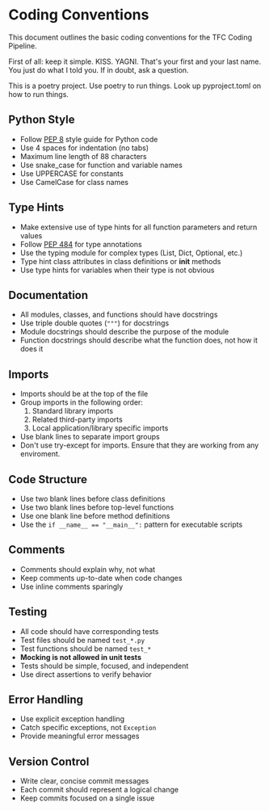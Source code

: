 # Coding Conventions

This document outlines the basic coding conventions for the TFC Coding Pipeline.

First of all: keep it simple. KISS. YAGNI. That's your first and your last name.
You just do what I told you. If in doubt, ask a question.

This is a poetry project. Use poetry to run things. Look up pyproject.toml on how to run things.

## Python Style

- Follow [PEP 8](https://www.python.org/dev/peps/pep-0008/) style guide for Python code
- Use 4 spaces for indentation (no tabs)
- Maximum line length of 88 characters
- Use snake_case for function and variable names
- Use UPPERCASE for constants
- Use CamelCase for class names

## Type Hints

- Make extensive use of type hints for all function parameters and return values
- Follow [PEP 484](https://www.python.org/dev/peps/pep-0484/) for type annotations
- Use the typing module for complex types (List, Dict, Optional, etc.)
- Type hint class attributes in class definitions or __init__ methods
- Use type hints for variables when their type is not obvious

## Documentation

- All modules, classes, and functions should have docstrings
- Use triple double quotes (`"""`) for docstrings
- Module docstrings should describe the purpose of the module
- Function docstrings should describe what the function does, not how it does it

## Imports

- Imports should be at the top of the file
- Group imports in the following order:
    1. Standard library imports
    2. Related third-party imports
    3. Local application/library specific imports
- Use blank lines to separate import groups
- Don't use try-except for imports. Ensure that they are working from any enviroment.

## Code Structure

- Use two blank lines before class definitions
- Use two blank lines before top-level functions
- Use one blank line before method definitions
- Use the `if __name__ == "__main__":` pattern for executable scripts

## Comments

- Comments should explain why, not what
- Keep comments up-to-date when code changes
- Use inline comments sparingly

## Testing

- All code should have corresponding tests
- Test files should be named `test_*.py`
- Test functions should be named `test_*`
- **Mocking is not allowed in unit tests**
- Tests should be simple, focused, and independent
- Use direct assertions to verify behavior

## Error Handling

- Use explicit exception handling
- Catch specific exceptions, not `Exception`
- Provide meaningful error messages

## Version Control

- Write clear, concise commit messages
- Each commit should represent a logical change
- Keep commits focused on a single issue

